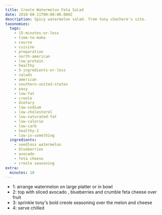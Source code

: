 ```yaml
---
title: Creole Watermelon Feta Salad
date: 2018-08-11T00:00:00.000Z
description: Spicy watermelon salad. from tony chachere's site.
taxonomies:
  tags:
    - 15-minutes-or-less
    - time-to-make
    - course
    - cuisine
    - preparation
    - north-american
    - low-protein
    - healthy
    - 5-ingredients-or-less
    - salads
    - american
    - southern-united-states
    - easy
    - low-fat
    - creole
    - dietary
    - low-sodium
    - low-cholesterol
    - low-saturated-fat
    - low-calorie
    - low-carb
    - healthy-2
    - low-in-something
  ingredients:
    - seedless watermelon
    - blueberries
    - avocado
    - feta cheese
    - creole seasoning
extra:
  minutes: 10
---
```

 - 1: arrange watermelon on large platter or in bowl
 - 2: top with sliced avocado , blueberries and crumble feta cheese over fruit
 - 3: sprinkle tony's bold creole seasoning over the melon and cheese
 - 4: serve chilled
